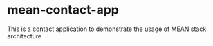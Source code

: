 # mean-contact-app
This is a contact application to demonstrate the usage of MEAN stack architecture
